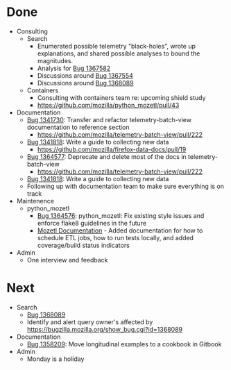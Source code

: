 # Done

* Consulting
  * Search
    * Enumerated possible telemetry "black-holes", wrote up explanations,
      and shared possible analyses to bound the magnitudes.
    * Analysis for [Bug 1367582](https://bugzilla.mozilla.org/show_bug.cgi?id=1367582)
    * Discussions around [Bug 1367554](https://bugzilla.mozilla.org/show_bug.cgi?id=1367554)
    * Discussions around [Bug 1368089](https://bugzilla.mozilla.org/show_bug.cgi?id=1368089)
  * Containers
    * Consulting with containers team re: upcoming shield study
    * https://github.com/mozilla/python_mozetl/pull/43
* Documentation
  * [Bug 1341730](http://bugzil.la/1341730): Transfer and refactor telemetry-batch-view documentation to reference section
    * https://github.com/mozilla/telemetry-batch-view/pull/222
  * [Bug 1341818](http://bugzil.la/1341818): Write a guide to collecting new data
    * https://github.com/mozilla/firefox-data-docs/pull/19
  * [Bug 1364577](http://bugzil.la/1364577): Deprecate and delete most of the docs in telemetry-batch-view
    * https://github.com/mozilla/telemetry-batch-view/pull/222
  * [Bug 1341818](http://bugzil.la/1341818): Write a guide to collecting new data
  * Following up with documentation team to make sure everything is on track
* Maintenence
  * python_mozetl
    * [Bug 1364576](http://bugzil.la/1364576): python_mozetl: Fix existing style issues and enforce flake8 guidelines in the future
    * [Mozetl Documentation](https://github.com/mozilla/python_mozetl/pull/42) -
      Added documentation for how to schedule ETL jobs, how to run tests locally,
      and added coverage/build status indicators
* Admin
  * One interview and feedback


# Next

* Search
  * [Bug 1368089](https://bugzilla.mozilla.org/show_bug.cgi?id=1368089)
  * Identify and alert query owner's affected by https://bugzilla.mozilla.org/show_bug.cgi?id=1368089
* Documentation
  * [Bug 1358209](http://bugzil.la/1358209): Move longitudinal examples to a cookbook in Gitbook
* Admin
  * Monday is a holiday


